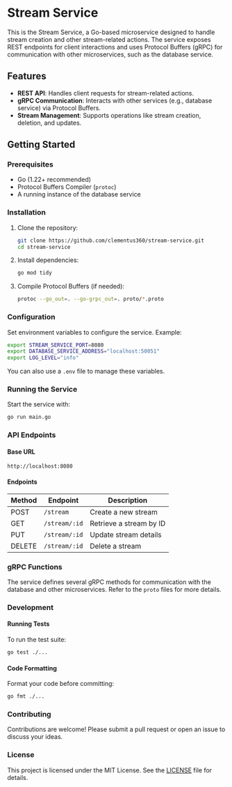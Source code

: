 # Stream Service

This is the Stream Service, a Go-based microservice designed to handle stream creation and other stream-related actions. The service exposes REST endpoints for client interactions and uses Protocol Buffers (gRPC) for communication with other microservices, such as the database service.

## Features
- **REST API**: Handles client requests for stream-related actions.
- **gRPC Communication**: Interacts with other services (e.g., database service) via Protocol Buffers.
- **Stream Management**: Supports operations like stream creation, deletion, and updates.

## Getting Started

### Prerequisites
- Go (1.22+ recommended)
- Protocol Buffers Compiler (`protoc`)
- A running instance of the database service

### Installation

1. Clone the repository:
   ```bash
   git clone https://github.com/clementus360/stream-service.git
   cd stream-service
   ```

2. Install dependencies:
   ```bash
   go mod tidy
   ```

3. Compile Protocol Buffers (if needed):
   ```bash
   protoc --go_out=. --go-grpc_out=. proto/*.proto
   ```

### Configuration

Set environment variables to configure the service. Example:

```bash
export STREAM_SERVICE_PORT=8080
export DATABASE_SERVICE_ADDRESS="localhost:50051"
export LOG_LEVEL="info"
```

You can also use a `.env` file to manage these variables.

### Running the Service

Start the service with:
```bash
go run main.go
```

### API Endpoints

#### Base URL
```
http://localhost:8080
```

#### Endpoints

| Method | Endpoint         | Description               |
|--------|------------------|---------------------------|
| POST   | `/stream`       | Create a new stream       |
| GET    | `/stream/:id`   | Retrieve a stream by ID   |
| PUT    | `/stream/:id`   | Update stream details     |
| DELETE | `/stream/:id`   | Delete a stream           |

### gRPC Functions

The service defines several gRPC methods for communication with the database and other microservices. Refer to the `proto` files for more details.

### Development

#### Running Tests

To run the test suite:
```bash
go test ./...
```

#### Code Formatting

Format your code before committing:
```bash
go fmt ./...
```

### Contributing

Contributions are welcome! Please submit a pull request or open an issue to discuss your ideas.

### License

This project is licensed under the MIT License. See the [LICENSE](LICENSE) file for details.
